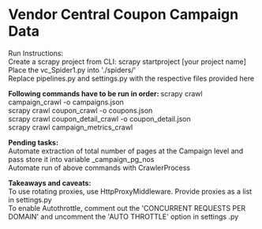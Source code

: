 # Vendor Central Coupon Campaign Data
Run Instructions:  
Create a scrapy project from CLI: scrapy startproject [your project name]  
Place the vc_Spider1.py into './spiders/'  
Replace pipelines.py and settings.py with the respective files provided here    
  
<b>Following commands have to be run in order:  </b>
  scrapy crawl campaign_crawl -o campaigns.json  
  scrapy crawl coupon_crawl -o coupons.json  
  scrapy crawl coupon_detail_crawl -o coupon_detail.json  
  scrapy crawl campaign_metrics_crawl  
  
<b>Pending tasks:</b>  
  Automate extraction of total number of pages at the Campaign level and pass store it into variable _campaign_pg_nos  
  Automate run of above commands with CrawlerProcess  

<b>Takeaways and caveats:</b>  
To use rotating proxies, use HttpProxyMiddleware. Provide proxies as a list in settings.py  
To enable Autothrottle, comment out the 'CONCURRENT REQUESTS PER DOMAIN' and uncomment the 'AUTO THROTTLE' option in settings .py  
